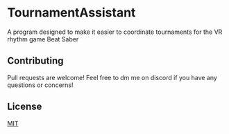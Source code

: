 # TournamentAssistant
A program designed to make it easier to coordinate tournaments for the VR rhythm game Beat Saber

## Contributing
Pull requests are welcome! Feel free to dm me on discord if you have any questions or concerns!

## License
[MIT](https://choosealicense.com/licenses/mit/)
